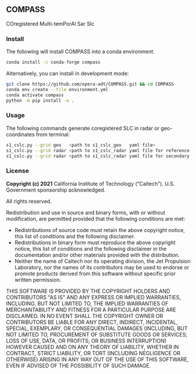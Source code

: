 ## COMPASS

COregistered Multi-temPorAl Sar Slc

### Install

The following will install COMPASS into a conda environment.

```bash
conda install -c conda-forge compass
```

Alternatively, you can install in development mode:

```bash
git clone https://github.com/opera-adt/COMPASS.git && cd COMPASS
conda env create --file environment.yml
conda activate compass
python -m pip install -e .
```

### Usage

The following commands generate coregistered SLC in radar or geo-coordinates from terminal:

```bash
s1_cslc.py --grid geo   <path to s1_cslc_geo   yaml file>
s1_cslc.py --grid radar <path to s1_cslc_radar yaml file for reference burst>
s1_cslc.py --grid radar <path to s1_cslc_radar yaml file for secondary burst>
```

### License

**Copyright (c) 2021** California Institute of Technology (“Caltech”). U.S. Government
sponsorship acknowledged.

All rights reserved.

Redistribution and use in source and binary forms, with or without modification, are permitted provided
that the following conditions are met:

- Redistributions of source code must retain the above copyright notice, this list of conditions and
  the following disclaimer.
- Redistributions in binary form must reproduce the above copyright notice, this list of conditions
  and the following disclaimer in the documentation and/or other materials provided with the
  distribution.
- Neither the name of Caltech nor its operating division, the Jet Propulsion Laboratory, nor the
  names of its contributors may be used to endorse or promote products derived from this software
  without specific prior written permission.

THIS SOFTWARE IS PROVIDED BY THE COPYRIGHT HOLDERS AND CONTRIBUTORS "AS
IS" AND ANY EXPRESS OR IMPLIED WARRANTIES, INCLUDING, BUT NOT LIMITED TO,
THE IMPLIED WARRANTIES OF MERCHANTABILITY AND FITNESS FOR A PARTICULAR
PURPOSE ARE DISCLAIMED. IN NO EVENT SHALL THE COPYRIGHT OWNER OR
CONTRIBUTORS BE LIABLE FOR ANY DIRECT, INDIRECT, INCIDENTAL, SPECIAL,
EXEMPLARY, OR CONSEQUENTIAL DAMAGES (INCLUDING, BUT NOT LIMITED TO,
PROCUREMENT OF SUBSTITUTE GOODS OR SERVICES; LOSS OF USE, DATA, OR PROFITS;
OR BUSINESS INTERRUPTION) HOWEVER CAUSED AND ON ANY THEORY OF LIABILITY,
WHETHER IN CONTRACT, STRICT LIABILITY, OR TORT (INCLUDING NEGLIGENCE OR
OTHERWISE) ARISING IN ANY WAY OUT OF THE USE OF THIS SOFTWARE, EVEN IF
ADVISED OF THE POSSIBILITY OF SUCH DAMAGE.
